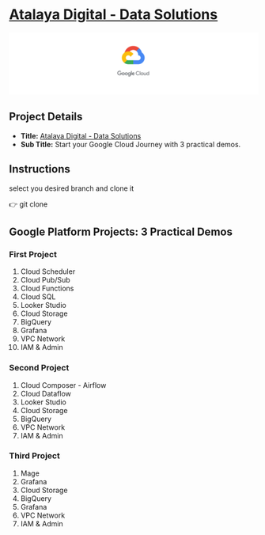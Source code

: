 # [Atalaya Digital - Data Solutions](https://atalaya.digital)

![Image](./assets/gcp-hero.png "GCP Professional Engineer Projects")

## Project Details

- **Title:** [Atalaya Digital - Data Solutions](https://atalaya.digital)
- **Sub Title:** Start your Google Cloud Journey with 3 practical demos.

## Instructions

select you desired branch and clone it

👉 git clone <branch> <folder>

## Google Platform Projects: 3 Practical Demos

### First Project

1.  Cloud Scheduler
2.  Cloud Pub/Sub
3.  Cloud Functions
4.  Cloud SQL
5.  Looker Studio
6.  Cloud Storage
7.  BigQuery
8.  Grafana
9.  VPC Network
10. IAM & Admin

### Second Project

1.  Cloud Composer - Airflow
2.  Cloud Dataflow
3.  Looker Studio
4.  Cloud Storage
5.  BigQuery
6.  VPC Network
7.  IAM & Admin

### Third Project

1.  Mage
2.  Grafana
3.  Cloud Storage
4.  BigQuery
5.  Grafana
6.  VPC Network
7.  IAM & Admin
